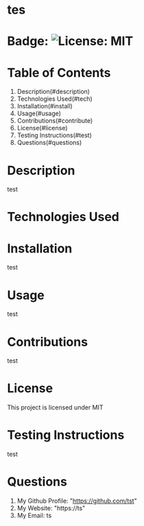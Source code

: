 # tes
    
  # Badge: ![License: MIT](https://img.shields.io/badge/License-MIT-yellow.svg)

  # Table of Contents
  1. Description(#description)
  2. Technologies Used(#tech)
  3. Installation(#install)
  4. Usage(#usage)
  5. Contributions(#contribute)
  6. License(#license)
  7. Testing Instructions(#test)
  8. Questions(#questions)

  # Description
  test

  # Technologies Used
  
      
  # Installation
  test

  # Usage
  test

  # Contributions
  test

  # License
  This project is licensed under MIT

  # Testing Instructions
  test

  # Questions
  1. My Github Profile: "https://github.com/tst"
  2. My Website: "https://ts"
  3. My Email: ts

